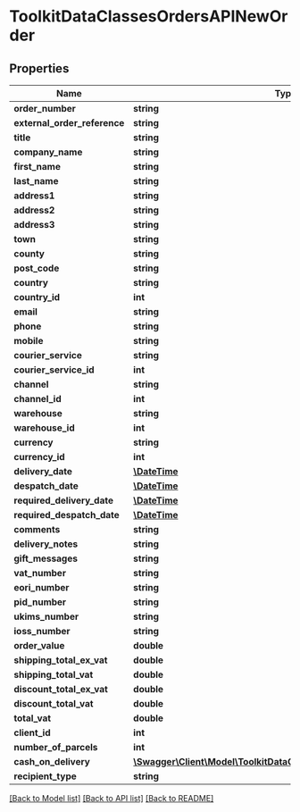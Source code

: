 # ToolkitDataClassesOrdersAPINewOrder

## Properties
Name | Type | Description | Notes
------------ | ------------- | ------------- | -------------
**order_number** | **string** |  | [optional] 
**external_order_reference** | **string** |  | [optional] 
**title** | **string** |  | [optional] 
**company_name** | **string** |  | [optional] 
**first_name** | **string** |  | [optional] 
**last_name** | **string** |  | [optional] 
**address1** | **string** |  | [optional] 
**address2** | **string** |  | [optional] 
**address3** | **string** |  | [optional] 
**town** | **string** |  | [optional] 
**county** | **string** |  | [optional] 
**post_code** | **string** |  | [optional] 
**country** | **string** |  | [optional] 
**country_id** | **int** |  | [optional] 
**email** | **string** |  | [optional] 
**phone** | **string** |  | [optional] 
**mobile** | **string** |  | [optional] 
**courier_service** | **string** |  | [optional] 
**courier_service_id** | **int** |  | [optional] 
**channel** | **string** |  | [optional] 
**channel_id** | **int** |  | [optional] 
**warehouse** | **string** |  | [optional] 
**warehouse_id** | **int** |  | [optional] 
**currency** | **string** |  | [optional] 
**currency_id** | **int** |  | [optional] 
**delivery_date** | [**\DateTime**](\DateTime.md) |  | [optional] 
**despatch_date** | [**\DateTime**](\DateTime.md) |  | [optional] 
**required_delivery_date** | [**\DateTime**](\DateTime.md) |  | [optional] 
**required_despatch_date** | [**\DateTime**](\DateTime.md) |  | [optional] 
**comments** | **string** |  | [optional] 
**delivery_notes** | **string** |  | [optional] 
**gift_messages** | **string** |  | [optional] 
**vat_number** | **string** |  | [optional] 
**eori_number** | **string** |  | [optional] 
**pid_number** | **string** |  | [optional] 
**ukims_number** | **string** |  | [optional] 
**ioss_number** | **string** |  | [optional] 
**order_value** | **double** |  | [optional] 
**shipping_total_ex_vat** | **double** |  | [optional] 
**shipping_total_vat** | **double** |  | [optional] 
**discount_total_ex_vat** | **double** |  | [optional] 
**discount_total_vat** | **double** |  | [optional] 
**total_vat** | **double** |  | [optional] 
**client_id** | **int** |  | [optional] 
**number_of_parcels** | **int** |  | [optional] 
**cash_on_delivery** | [**\Swagger\Client\Model\ToolkitDataClassesOrdersAPICashOnDelivery**](ToolkitDataClassesOrdersAPICashOnDelivery.md) |  | [optional] 
**recipient_type** | **string** |  | [optional] 

[[Back to Model list]](../README.md#documentation-for-models) [[Back to API list]](../README.md#documentation-for-api-endpoints) [[Back to README]](../README.md)


